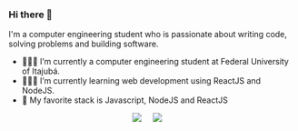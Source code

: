### Hi there 👋

I'm a computer engineering student who is passionate about writing code, solving problems and building software.

- 👨🏻‍🎓 I’m currently a computer engineering student at Federal University of Itajubá.
- 👨🏻‍💻 I’m currently learning web development using ReactJS and NodeJS.
- 🤩 My favorite stack is Javascript, NodeJS and ReactJS

<p align="center">
  <a href="mailto:flavioaavieira@gmail.com?subject=Olá%20Flávio%20Arêas"><img src="https://img.shields.io/badge/gmail-%23D14836.svg?&style=for-the-badge&logo=gmail&logoColor=white" /></a>&nbsp;&nbsp;&nbsp;&nbsp;
  <a href="https://www.linkedin.com/in/areasflavio/"><img src="https://img.shields.io/badge/linkedin-%230077B5.svg?&style=for-the-badge&logo=linkedin&logoColor=white" /></a>&nbsp;&nbsp;&nbsp;&nbsp;
  <!--
  <a href="https://twitter.com/"><img src="https://img.shields.io/badge/twitter-%231DA1F2.svg?&style=for-the-badge&logo=twitter&logoColor=white" /></a>&nbsp;&nbsp;&nbsp;&nbsp;
  </a> 
  <a href="https://www.instagram.com/"><img src="https://img.shields.io/badge/instagram-%23dc2743.svg?&style=for-the-badge&logo=instagram&logoColor=white" /></a>&nbsp;&nbsp;&nbsp;&nbsp;
  -->
</p>
